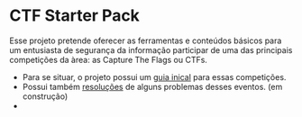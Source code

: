 # CTF Starter Pack

Esse projeto pretende oferecer as ferramentas e conteúdos básicos para um entusiasta de segurança da informação participar de uma das principais competições da àrea: as Capture The Flags ou CTFs.
- Para se situar, o projeto possui um [guia inical](guides/first-guide.md) para essas competições.
- Possui também [resoluções](https://github.com/AndrewIjano/ctf-starter-pack/tree/master/write-ups) de alguns problemas desses eventos. (em construção)
-
